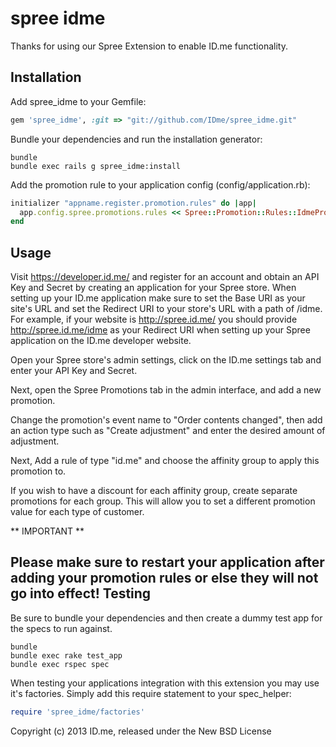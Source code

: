 spree idme
==========

Thanks for using our Spree Extension to enable ID.me functionality.

Installation
------------

Add spree_idme to your Gemfile:

```ruby
gem 'spree_idme', :git => "git://github.com/IDme/spree_idme.git"
```

Bundle your dependencies and run the installation generator:

```shell
bundle
bundle exec rails g spree_idme:install
```

Add the promotion rule to your application config (config/application.rb):

```ruby
initializer "appname.register.promotion.rules" do |app|
  app.config.spree.promotions.rules << Spree::Promotion::Rules::IdmePromotionRule
end
```
Usage
-----

Visit https://developer.id.me/ and register for an account and obtain an API Key and Secret by creating
an application for your Spree store. When setting up your ID.me application make sure to set the Base URI
as your site's URL and set the Redirect URI to your store's URL with a path of /idme. For example, if
your website is http://spree.id.me/ you should provide http://spree.id.me/idme as your Redirect URI when
setting up your Spree application on the ID.me developer website.

Open your Spree store's admin settings, click on the ID.me settings tab and enter your API Key and Secret.

Next, open the Spree Promotions tab in the admin interface, and add a new promotion.

Change the promotion's event name to "Order contents changed", then add an action type such as "Create adjustment"
and enter the desired amount of adjustment.

Next, Add a rule of type "id.me" and choose the affinity group to apply this promotion to.

If you wish to have a discount for each affinity group, create separate promotions for each group.
This will allow you to set a different promotion value for each type of customer.

** IMPORTANT **

Please make sure to restart your application after adding your promotion rules or else they will not go into effect!
Testing
-------

Be sure to bundle your dependencies and then create a dummy test app for the specs to run against.

```shell
bundle
bundle exec rake test_app
bundle exec rspec spec
```

When testing your applications integration with this extension you may use it's factories.
Simply add this require statement to your spec_helper:

```ruby
require 'spree_idme/factories'
```

Copyright (c) 2013 ID.me, released under the New BSD License
